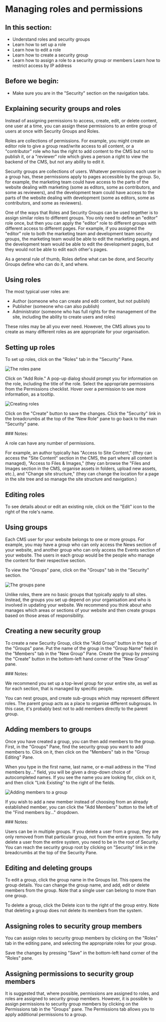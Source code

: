 <!--
title: Roles & permissions
pagenumber: 2
-->

# Managing roles and permissions

## In this section:

* Understand roles and security groups
* Learn how to set up a role
* Learn how to edit a role
* Learn how to create a security group
* Learn how to assign a role to a security group or members
Learn how to restrict access by IP address

## Before we begin:

* Make sure you are in the "Security" section on the navigation tabs.

## Explaining security groups and roles

Instead of assigning permissions to access, create, edit, or delete content, one user at a time, you can assign these permissions to an entire group of users at once with Security Groups and Roles.  

Roles are collections of permissions.  For example, you might create an editor role to give a group read/write access to all content, or a "contributor" role who has the right to add content to the CMS but not to publish it, or a "reviewer" role which gives a person a right to view the backend of the CMS, but not any ability to edit it.

Security groups are collections of users. Whatever permissions each user in a group has, these permissions apply to pages accessible by the group. So, for example, the marketing team could have access to the parts of the website dealing with marketing (some as editors, some as contributors, and some as reviewers), and the development team could have access to the parts of the website dealing with development (some as editors, some as contributors, and some as reviewers).

One of the ways that Roles and Security Groups can be used together is to assign similar roles to different groups.  You only need to define an "editor" role once, but then you can apply the "editor" role to different groups with different access to different pages. For example, if you assigned the "editor" role to both the marketing team and development team security groups, the marketing team would be able to edit the marketing pages, and the development team would be able to edit the development pages, but they would not be able to edit each other's pages.

As a general rule of thumb, Roles define what can be done, and Security Groups define who can do it, and where.

## Using roles

The most typical user roles are:

* Author (someone who can create and edit content, but not publish)
* Publisher (someone who can also publish)
* Administrator (someone who has full rights for the management of the site, including the ability to create users and roles)

These roles may be all you ever need. However, the CMS allows you to create as many different roles as are appropriate for your organisation.

## Setting up roles

To set up roles, click on the "Roles" tab in the "Security" Pane.

![The roles pane](_images/roles-pane.jpg)

Click on "Add Role." A pop-up dialog should prompt you for information on the role, including the title of the role.  Select the appropriate permissions from the Permissions checklist. Hover over a permission to see more information, as a tooltip.

![Creating roles](_images/creating-roles.jpg)

Click on the "Create" button to save the changes. Click the "Security" link in the breadcrumbs at the top of the "New Role" pane to go back to the main "Security" pane. 

<div class="note" markdown="1"> 
### Notes:

A role can have any number of permissions.

For example, an author typically has "Access to Site Content," (they can access the "Site Content" section in the CMS, the part where all content is managed), "Access to Files & Images," (they can browse the "Files and Images section in the CMS, organise assets in folders, upload new assets, etc.), and "Change site structure," (they can change the location for a page in the site tree and so manage the site structure and navigation.)
</div>
 
## Editing roles

To see details about or edit an existing role, click on the "Edit" icon to the right of the role's name.  

## Using groups

Each CMS user for your website belongs to one or more groups. For example, you may have a group who can only access the News section of your website, and another group who can only access the Events section of your website. The users in each group would be the people who manage the content for their respective section.

To view the "Groups" pane, click on the "Groups" tab in the "Security" section.

![The groups pane](_images/groups-pane.jpg)

Unlike roles, there are no basic groups that typically apply to all sites. Instead, the groups you set up depend on your organisation and who is involved in updating your website. We recommend you think about who manages which areas or sections of your website and then create groups based on those areas of responsibility.

## Creating a new security group

To create a new Security Group, click the "Add Group" button in the top of the "Groups" pane. Put the name of the group in the "Group Name" field in the "Members" tab in the "New Group" Pane.  Create the group by pressing the "Create" button in the bottom-left hand corner of the "New Group" pane.

<div class="note" markdown="1"> 
### Notes:

We recommend you set up a top-level group for your entire site, as well as for each section, that is managed by specific people.
</div>
 

You can nest groups, and create sub-groups which may represent different roles. The parent group acts as a place to organise different subgroups.  In this case, it's probably best not to add members directly to the parent group. 

## Adding members to groups

Once you have created a group, you can then add members to the group. First, in the "Groups" Pane, find the security group you want to add members to. Click on it, then click on the "Members" tab in the "Group Editing" Pane.

When you type in the first name, last name, or e-mail address in the "Find members by..." field, you will be given a drop-down choice of autocompleted names. If you see the name you are looking for, click on it, and then click "Link Existing" to the right of the fields.

![Adding members to a group](_images/adding-member-to-group.jpg)

If you wish to add a new member instead of choosing from an already established member, you can click the "Add Members" button to the left of the "Find members by..." dropdown.

<div class="note" markdown="1"> 
### Notes:

Users can be in multiple groups.  If you delete a user from a group, they are only removed from that particular group, not from the entire system. To fully delete a user from the entire system, you need to be in the root of Security.  You can reach the security group root by clicking on "Security" link in the breadcrumbs at the top of the Security Pane.
</div>

## Editing and deleting groups

To edit a group, click the group name in the Groups list. This opens the group details. You can change the group name, and add, edit or delete members from the group. Note that a single user can belong to more than one group.

To delete a group, click the Delete icon to the right of the group entry. Note that deleting a group does not delete its members from the system.

## Assigning roles to security group members

You can assign roles to security group members by clicking on the "Roles" tab in the editing pane, and selecting the appropriate roles for your group.

Save the changes by pressing "Save" in the bottom-left hand corner of the "Roles" pane. 

## Assigning permissions to security group members

It is suggested that, where possible, permissions are assigned to roles, and roles are assigned to security group members.  However, it is possible to assign permissions to security group members by clicking on the Permissions tab in the "Groups" pane.  The Permissions tab allows you to apply additional permissions to a group.
